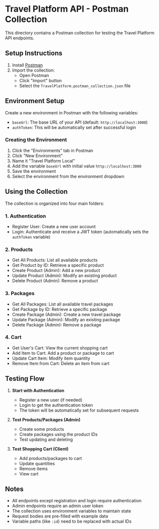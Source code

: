 # Travel Platform API - Postman Collection

This directory contains a Postman collection for testing the Travel Platform API endpoints.

## Setup Instructions

1. Install [Postman](https://www.postman.com/downloads/)
2. Import the collection:
   - Open Postman
   - Click "Import" button
   - Select the `TravelPlatform.postman_collection.json` file

## Environment Setup

Create a new environment in Postman with the following variables:

- `baseUrl`: The base URL of your API (default: `http://localhost:3000`)
- `authToken`: This will be automatically set after successful login

### Creating the Environment

1. Click the "Environments" tab in Postman
2. Click "New Environment"
3. Name it "Travel Platform Local"
4. Add the variable `baseUrl` with initial value `http://localhost:3000`
5. Save the environment
6. Select the environment from the environment dropdown

## Using the Collection

The collection is organized into four main folders:

### 1. Authentication
- Register User: Create a new user account
- Login: Authenticate and receive a JWT token (automatically sets the `authToken` variable)

### 2. Products
- Get All Products: List all available products
- Get Product by ID: Retrieve a specific product
- Create Product (Admin): Add a new product
- Update Product (Admin): Modify an existing product
- Delete Product (Admin): Remove a product

### 3. Packages
- Get All Packages: List all available travel packages
- Get Package by ID: Retrieve a specific package
- Create Package (Admin): Create a new travel package
- Update Package (Admin): Modify an existing package
- Delete Package (Admin): Remove a package

### 4. Cart
- Get User's Cart: View the current shopping cart
- Add Item to Cart: Add a product or package to cart
- Update Cart Item: Modify item quantity
- Remove Item from Cart: Delete an item from cart

## Testing Flow

1. **Start with Authentication**
   - Register a new user (if needed)
   - Login to get the authentication token
   - The token will be automatically set for subsequent requests

2. **Test Products/Packages (Admin)**
   - Create some products
   - Create packages using the product IDs
   - Test updating and deleting

3. **Test Shopping Cart (Client)**
   - Add products/packages to cart
   - Update quantities
   - Remove items
   - View cart

## Notes

- All endpoints except registration and login require authentication
- Admin endpoints require an admin user token
- The collection uses environment variables to maintain state
- Request bodies are pre-filled with example data
- Variable paths (like `:id`) need to be replaced with actual IDs 